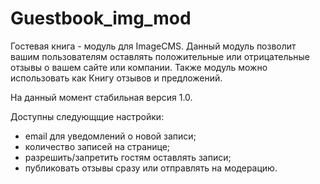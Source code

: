 Guestbook_img_mod
=================

Гостевая книга - модуль для ImageCMS. Данный модуль позволит вашим пользователям оставлять положительные или отрицательные отзывы о вашем сайте или компании.
Также модуль можно использовать как Книгу отзывов и предложений.

На данный момент стабильная версия 1.0.

Доступны следующщие настройки:
 - email для уведомлений о новой записи;
 - количество записей на странице;
 - разрешить/запретить гостям оставлять записи;
 - публиковать отзывы сразу или отправлять на модерацию.
